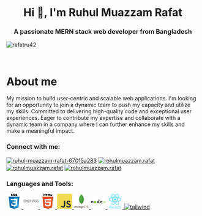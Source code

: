 <h1 align="center">Hi 👋, I'm Ruhul Muazzam Rafat</h1>
<h3 align="center">A passionate MERN stack web developer from Bangladesh</h3>

<p align="left"> <img src="https://komarev.com/ghpvc/?username=rafatru42&label=Profile%20views&color=0e75b6&style=flat" alt="rafatru42" /> </p>
<div>
    <img src="https://i.ibb.co/kSsTK9S/Are-you-looking-for-a-MERN-developer.jpg" alt="">
</div>
<h1>About me</h1>
<p> My mission to build user-centric and scalable web applications. I'm looking for an opportunity to join a dynamic team to push my capacity and utilize my skills. Committed to delivering high-quality code and exceptional user experiences. Eager to contribute my expertise and collaborate with a dynamic team in a company where I can further enhance my skills and make a meaningful impact.</p>
<h3 align="left">Connect with me:</h3>
<p align="left">
<a href="https://linkedin.com/in/ruhul-muazzam-rafat-67015a283" target="blank"><img align="center" src="https://raw.githubusercontent.com/rahuldkjain/github-profile-readme-generator/master/src/images/icons/Social/linked-in-alt.svg" alt="ruhul-muazzam-rafat-67015a283" height="30" width="40" /></a>
<a href="https://fb.com/rohulmuazzam.rafat" target="blank"><img align="center" src="https://raw.githubusercontent.com/rahuldkjain/github-profile-readme-generator/master/src/images/icons/Social/facebook.svg" alt="rohulmuazzam.rafat" height="30" width="40" /></a>
<a href="https://api.whatsapp.com/send?phone=8801580403336" target="blank"><img align="center" src="https://i.ibb.co/ry5WgsG/Whats-App-svg.webp" alt="rohulmuazzam.rafat" height="30" width="40" /></a>
<a href="https://t.me/rmrafat" target="blank"><img align="center" src="https://i.ibb.co/Mgmr8qf/istockphoto-524018928-612x612.jpg" alt="rohulmuazzam.rafat" height="30" width="40" /></a>
</p>

<h3 align="left">Languages and Tools:</h3>
<p align="left"> <a href="https://www.w3schools.com/css/" target="_blank" rel="noreferrer"> <img src="https://raw.githubusercontent.com/devicons/devicon/master/icons/css3/css3-original-wordmark.svg" alt="css3" width="40" height="40"/> </a> <a href="https://expressjs.com" target="_blank" rel="noreferrer"> <img src="https://raw.githubusercontent.com/devicons/devicon/master/icons/express/express-original-wordmark.svg" alt="express" width="40" height="40"/> </a> <a href="https://www.w3.org/html/" target="_blank" rel="noreferrer"> <img src="https://raw.githubusercontent.com/devicons/devicon/master/icons/html5/html5-original-wordmark.svg" alt="html5" width="40" height="40"/> </a> <a href="https://developer.mozilla.org/en-US/docs/Web/JavaScript" target="_blank" rel="noreferrer"> <img src="https://raw.githubusercontent.com/devicons/devicon/master/icons/javascript/javascript-original.svg" alt="javascript" width="40" height="40"/> </a> <a href="https://www.mongodb.com/" target="_blank" rel="noreferrer"> <img src="https://raw.githubusercontent.com/devicons/devicon/master/icons/mongodb/mongodb-original-wordmark.svg" alt="mongodb" width="40" height="40"/> </a> <a href="https://nodejs.org" target="_blank" rel="noreferrer"> <img src="https://raw.githubusercontent.com/devicons/devicon/master/icons/nodejs/nodejs-original-wordmark.svg" alt="nodejs" width="40" height="40"/> </a> <a href="https://reactjs.org/" target="_blank" rel="noreferrer"> <img src="https://raw.githubusercontent.com/devicons/devicon/master/icons/react/react-original-wordmark.svg" alt="react" width="40" height="40"/> </a> <a href="https://tailwindcss.com/" target="_blank" rel="noreferrer"> <img src="https://www.vectorlogo.zone/logos/tailwindcss/tailwindcss-icon.svg" alt="tailwind" width="40" height="40"/> </a> </p>
